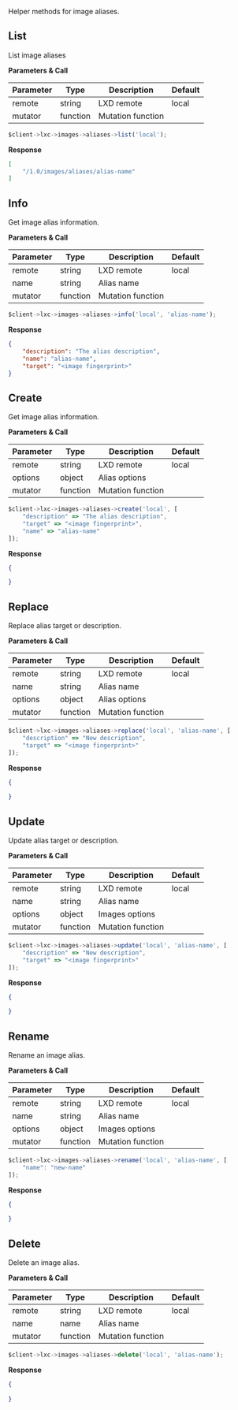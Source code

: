 Helper methods for image aliases.

## List

List image aliases

**Parameters & Call**

| Parameter    | Type          | Description   | Default       |
| ----------   | ------------- | ------------- | ------------- | 
| remote       | string        | LXD remote    | local         |
| mutator      | function      | Mutation function |           |

``` javascript
$client->lxc->images->aliases->list('local');
```

**Response**
``` json
[
    "/1.0/images/aliases/alias-name"
]
```

## Info

Get image alias information.

**Parameters & Call**

| Parameter    | Type          | Description   | Default       |
| ----------   | ------------- | ------------- | ------------- | 
| remote       | string        | LXD remote    | local         |
| name         | string        | Alias name    |               |
| mutator      | function      | Mutation function |           |

``` javascript
$client->lxc->images->aliases->info('local', 'alias-name');
```

**Response**

``` json
{
    "description": "The alias description",
    "name": "alias-name",
    "target": "<image fingerprint>"
}
```

## Create

Get image alias information.

**Parameters & Call**

| Parameter    | Type          | Description   | Default       |
| ----------   | ------------- | ------------- | ------------- | 
| remote       | string        | LXD remote    | local         |
| options      | object        | Alias options     |           |
| mutator      | function      | Mutation function |           |

``` javascript
$client->lxc->images->aliases->create('local', [
    "description" => "The alias description",
    "target" => "<image fingerprint>",
    "name" => "alias-name"
]);
```

**Response**

``` json
{

}
```

## Replace

Replace alias target or description.

**Parameters & Call**

| Parameter    | Type          | Description   | Default       |
| ----------   | ------------- | ------------- | ------------- | 
| remote       | string        | LXD remote    | local         |
| name         | string        | Alias name        |           |
| options      | object        | Alias options     |           |
| mutator      | function      | Mutation function |           |

``` javascript
$client->lxc->images->aliases->replace('local', 'alias-name', [
    "description" => "New description",
    "target" => "<image fingerprint>"
]);
```

**Response**

``` json
{
	
}
```

## Update

Update alias target or description.

**Parameters & Call**

| Parameter    | Type          | Description   | Default       |
| ----------   | ------------- | ------------- | ------------- | 
| remote       | string        | LXD remote    | local         |
| name         | string        | Alias name        |           |
| options      | object        | Images options    |           |
| mutator      | function      | Mutation function |           |

``` javascript
$client->lxc->images->aliases->update('local', 'alias-name', [
    "description" => "New description",
    "target" => "<image fingerprint>"
]);
```

**Response**

``` json
{
	
}
```

## Rename

Rename an image alias.

**Parameters & Call**

| Parameter    | Type          | Description   | Default       |
| ----------   | ------------- | ------------- | ------------- | 
| remote       | string        | LXD remote    | local         |
| name         | string        | Alias name        |           |
| options      | object        | Images options    |           |
| mutator      | function      | Mutation function |           |

``` javascript
$client->lxc->images->aliases->rename('local', 'alias-name', [
    "name": "new-name"
]);
```

**Response**

``` json
{
	
}
```

## Delete

Delete an image alias.

**Parameters & Call**

| Parameter    | Type          | Description   | Default       |
| ----------   | ------------- | ------------- | ------------- | 
| remote       | string        | LXD remote    | local         |
| name         | name          | Alias name    |               |
| mutator      | function      | Mutation function |           |

``` javascript
$client->lxc->images->aliases->delete('local', 'alias-name');
```

**Response**

``` json
{
	
}
```